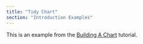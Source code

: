 ```yaml
---
title: "Tidy Chart"
section: "Introduction Examples"
---
```


This is an example from the [Building A Chart](/introduction/building-a-chart) tutorial.
